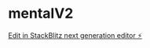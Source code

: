 # mentalV2

[Edit in StackBlitz next generation editor ⚡️](https://stackblitz.com/~/github.com/whatif-dev/mentalV2)